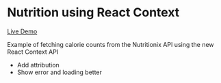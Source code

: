 # Nutrition using React Context

[Live Demo](https://danhenderson.github.io/nutrition-react-16-context)

Example of fetching calorie counts from the Nutritionix API using the new React Context API

- Add attribution
- Show error and loading better
